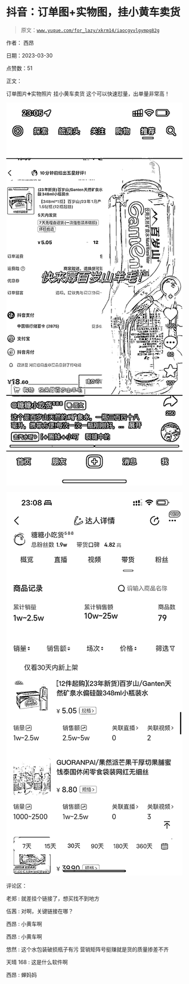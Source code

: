 # 抖音：订单图+实物图，挂小黄车卖货

> 原文：[`www.yuque.com/for_lazy/xkrm14/iaocgyvlgympg82g`](https://www.yuque.com/for_lazy/xkrm14/iaocgyvlgympg82g)

作者： 西昂

日期：2023-03-30

点赞数：51

正文：

订单图片➕实物照片 挂小黄车卖货 这个可以快速怼量，出单量非常高！

![](img/b8e37f154d8d1e33a6b0aa09b372178f.png)  

![](img/7bad09673cc738d42feb9a277da2466e.png)  

评论区：

老郑 : 就差挂个链接了，想买找不到地方

伍茜 : 对啊，关键链接在哪？

西昂 : 小黄车啊

西昂 : 小黄车啊

悠然 : 这个水包装破损瓶子有污 营销矩阵号挺赚就是货的质量掺差不齐

天晴 168 : 这是什么软件啊

西昂 : 蝉妈妈



